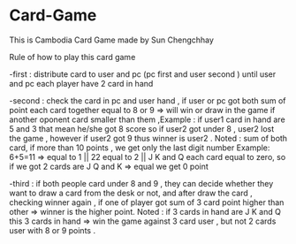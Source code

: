 # Card-Game
This is Cambodia Card Game made by Sun Chengchhay

Rule of how to play this card game 

-first : distribute card to user and pc (pc first and user second ) until user and pc each player have 2 card in hand

-second : check the card in pc and user hand , if user or pc got both sum of point each card together equal to 8 or 9 => will win or draw in the game if              another oponent card smaller than them ,Example : if user1 card in hand are 5 and 3 that mean he/she got 8 score so if user2 got under 8 , user2 lost the game , however if user2 got 9 thus winner is user2 . 
Noted :  sum of both card, if more than 10 points , we get only the last digit number Example: 6+5=11 => equal to 1 || 22 equal to 2 || J K and Q each card equal to zero, so if we got 2 cards are J Q and K => equal we get 0 point

-third : if both people card under 8 and 9 , they can decide whether they want to draw a card from the desk or not, and after draw the card , checking winner again , if one of player got sum of 3 card point higher than other => winner is the higher point.
Noted : if 3 cards in hand are J K and Q this 3 cards in hand => win the game against 3 card user , but not 2 cards user with 8 or 9 points .


